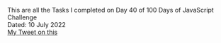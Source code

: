 This are all the Tasks I completed on Day 40 of 100 Days of JavaScript Challenge<br>
Dated: 10 July 2022<br>
[My Tweet on this](https://twitter.com/Saurav_Navdhare/status/1546127506159329280)<br>
